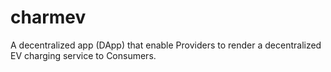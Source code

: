 # charmev

A decentralized app (DApp) that enable Providers to render a decentralized EV charging service to Consumers.